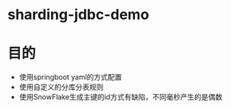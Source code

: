 # sharding-jdbc-demo

# 目的
* 使用springboot yaml的方式配置
* 使用自定义的分库分表规则
* 使用SnowFlake生成主键的id方式有缺陷，不同毫秒产生的是偶数